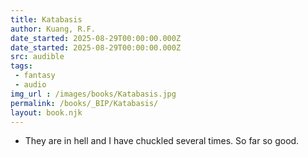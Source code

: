 ```yaml
---
title: Katabasis
author: Kuang, R.F.
date_started: 2025-08-29T00:00:00.000Z
date_started: 2025-08-29T00:00:00.000Z
src: audible
tags: 
 - fantasy 
 - audio
img_url : /images/books/Katabasis.jpg
permalink: /books/_BIP/Katabasis/
layout: book.njk
---
```

* <span meta="11.2@2025-08-25T15:39:42.556Z"></span>They are in hell and I have chuckled several times. So far so good.
